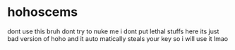 # hohoscems
dont use this bruh dont try to nuke me i dont put lethal stuffs here its just bad version of hoho and it auto matically steals your key so i will use it lmao
